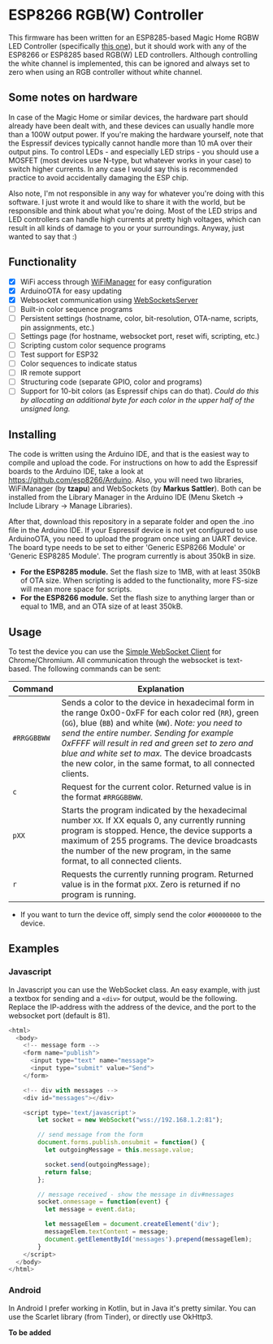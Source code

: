 # ESP8266 RGB(W) Controller
This firmware has been written for an ESP8285-based Magic Home RGBW LED Controller (specifically [this one](https://nl.aliexpress.com/item/32579734729.html)), but it should work with any of the ESP8266 or ESP8285 based RGB(W) LED controllers. Although controlling the white channel is implemented, this can be ignored and always set to zero when using an RGB controller without white channel.

## Some notes on hardware
In case of the Magic Home or similar devices, the hardware part should already have been dealt with, and these devices can usually handle more than a 100W output power. If you're making the hardware yourself, note that the Espressif devices typically cannot handle more than 10 mA over their output pins. To control LEDs - and especially LED strips - you should use a MOSFET (most devices use N-type, but whatever works in your case) to switch higher currents. In any case I would say this is recommended practice to avoid accidentally damaging the ESP chip.

Also note, I'm not responsible in any way for whatever you're doing with this software. I just wrote it and would like to share it with the world, but be responsible and think about what you're doing. Most of the LED strips and LED controllers can handle high currents at pretty high voltages, which can result in all kinds of damage to you or your surroundings. Anyway, just wanted to say that :)

## Functionality
- [x] WiFi access through [WiFiManager](https://github.com/tzapu/WiFiManager) for easy configuration
- [x] ArduinoOTA for easy updating
- [x] Websocket communication using [WebSocketsServer](https://github.com/Links2004/arduinoWebSockets)
- [ ] Built-in color sequence programs
- [ ] Persistent settings (hostname, color, bit-resolution, OTA-name, scripts, pin assignments, etc.)
- [ ] Settings page (for hostname, websocket port, reset wifi, scripting, etc.)
- [ ] Scripting custom color sequence programs
- [ ] Test support for ESP32
- [ ] Color sequences to indicate status
- [ ] IR remote support
- [ ] Structuring code (separate GPIO, color and programs)
- [ ] Support for 10-bit colors (as Espressif chips can do that). *Could do this by allocating an additional byte for each color in the upper half of the unsigned long.*

## Installing
The code is written using the Arduino IDE, and that is the easiest way to compile and upload the code. For instructions on how to add the Espressif boards to the Arduino IDE, take a look at https://github.com/esp8266/Arduino. Also, you will need two libraries, WiFiManager (by **tzapu**) and WebSockets (by **Markus Sattler**). Both can be installed from the Library Manager in the Arduino IDE (Menu Sketch -> Include Library -> Manage Libraries).

After that, download this repository in a separate folder and open the .ino file in the Arduino IDE. If your Espressif device is not yet configured to use ArduinoOTA, you need to upload the program once using an UART device. The board type needs to be set to either 'Generic ESP8266 Module' or 'Generic ESP8285 Module'. The program currently is about 350kB in size.

- **For the ESP8285 module.** Set the flash size to 1MB, with at least 350kB of OTA size. When scripting is added to the functionality, more FS-size will mean more space for scripts.
- **For the ESP8266 module.** Set the flash size to anything larger than or equal to 1MB, and an OTA size of at least 350kB.

## Usage
To test the device you can use the [Simple WebSocket Client](https://chrome.google.com/webstore/detail/simple-websocket-client/pfdhoblngboilpfeibdedpjgfnlcodoo) for Chrome/Chromium. All communication through the websocket is text-based. The following commands can be sent:

Command | Explanation
------------ | -------------
`#RRGGBBWW` | Sends a color to the device in hexadecimal form in the range 0x00-0xFF for each color red (`RR`), green (`GG`), blue (`BB`) and white (`WW`). *Note:  you need to send the entire number. Sending for example 0xFFFF will result in red and green set to zero and blue and white set to max.* The device broadcasts the new color, in the same format, to all connected clients.
`c` | Request for the current color. Returned value is in the format `#RRGGBBWW`.
`pXX` | Starts the program indicated by the hexadecimal number `XX`. If XX equals 0, any currently running program is stopped. Hence, the device supports a maximum of 255 programs. The device broadcasts the number of the new program, in the same format, to all connected clients.
`r` | Requests the currently running program. Returned value is in the format `pXX`. Zero is returned if no program is running.

* If you want to turn the device off, simply send the color `#00000000` to the device.

## Examples

### Javascript
In Javascript you can use the WebSocket class. An easy example, with just a textbox for sending and a `<div>` for output, would be the following. Replace the IP-address with the address of the device, and the port to the websocket port (default is 81).

```javascript
<html>
  <body>
    <!-- message form -->
    <form name="publish">
      <input type="text" name="message">
      <input type="submit" value="Send">
    </form>

    <!-- div with messages -->
    <div id="messages"></div>

    <script type='text/javascript'>
        let socket = new WebSocket("wss://192.168.1.2:81");

        // send message from the form
        document.forms.publish.onsubmit = function() {
          let outgoingMessage = this.message.value;

          socket.send(outgoingMessage);
          return false;
        };

        // message received - show the message in div#messages
        socket.onmessage = function(event) {
          let message = event.data;

          let messageElem = document.createElement('div');
          messageElem.textContent = message;
          document.getElementById('messages').prepend(messageElem);
        }
    </script>
  </body>
</html>
```

### Android
In Android I prefer working in Kotlin, but in Java it's pretty similar. You can use the Scarlet library (from Tinder), or directly use OkHttp3.

**To be added**
